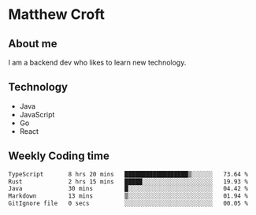 # Matthew Croft

## About me
I am a backend dev who likes to learn new technology. 

## Technology
- Java
- JavaScript
- Go
- React

## Weekly Coding time
<!--START_SECTION:waka-->

```txt
TypeScript       8 hrs 20 mins   ██████████████████▒░░░░░░   73.64 %
Rust             2 hrs 15 mins   █████░░░░░░░░░░░░░░░░░░░░   19.93 %
Java             30 mins         █░░░░░░░░░░░░░░░░░░░░░░░░   04.42 %
Markdown         13 mins         ▒░░░░░░░░░░░░░░░░░░░░░░░░   01.94 %
GitIgnore file   0 secs          ░░░░░░░░░░░░░░░░░░░░░░░░░   00.05 %
```

<!--END_SECTION:waka-->
